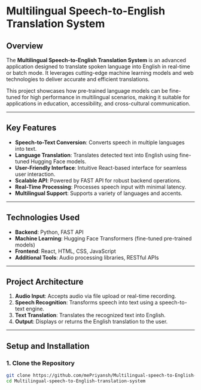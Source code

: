 # Multilingual Speech-to-English Translation System

## Overview
The **Multilingual Speech-to-English Translation System** is an advanced application designed to translate spoken language into English in real-time or batch mode. It leverages cutting-edge machine learning models and web technologies to deliver accurate and efficient translations.

This project showcases how pre-trained language models can be fine-tuned for high performance in multilingual scenarios, making it suitable for applications in education, accessibility, and cross-cultural communication.

---

## Key Features
- **Speech-to-Text Conversion**: Converts speech in multiple languages into text.
- **Language Translation**: Translates detected text into English using fine-tuned Hugging Face models.
- **User-Friendly Interface**: Intuitive React-based interface for seamless user interaction.
- **Scalable API**: Powered by FAST API for robust backend operations.
- **Real-Time Processing**: Processes speech input with minimal latency.
- **Multilingual Support**: Supports a variety of languages and accents.

---

## Technologies Used
- **Backend**: Python, FAST API
- **Machine Learning**: Hugging Face Transformers (fine-tuned pre-trained models)
- **Frontend**: React, HTML, CSS, JavaScript
- **Additional Tools**: Audio processing libraries, RESTful APIs

---

## Project Architecture
1. **Audio Input**: Accepts audio via file upload or real-time recording.
2. **Speech Recognition**: Transforms speech into text using a speech-to-text engine.
3. **Text Translation**: Translates the recognized text into English.
4. **Output**: Displays or returns the English translation to the user.

---

## Setup and Installation

### 1. Clone the Repository
```bash
git clone https://github.com/mePriyansh/Multilingual-speech-to-English-translation-system.git
cd Multilingual-speech-to-English-translation-system
